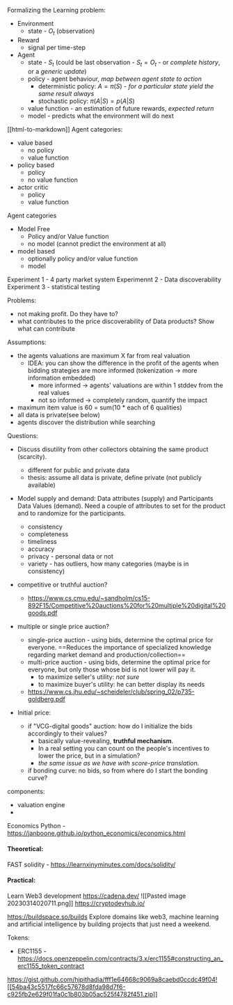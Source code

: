Formalizing the Learning problem:
- Environment
	- state - $O_t$ (observation) 
- Reward
	- signal per time-step
- Agent
	- state - $S_t$ (could be last observation - $S_t = O_t$ - or *complete history*, or a *generic update*)
	- policy - agent behaviour, *map between agent state to action*
		- deterministic policy: $A = \pi(S)$ - *for a particular state yield the same result always*
		- stochastic policy: $\pi(A|S) = p(A|S)$
	- value function - an estimation of future rewards, *expected return*
	- model - predicts what the environment will do next

[[html-to-markdown]]
Agent categories:
- value based
	- no policy
	- value function
- policy based
	- policy
	- no value function
- actor critic
	- policy
	- value function

Agent categories
- Model Free
	- Policy and/or Value function
	- no model (cannot predict the environment at all)
- model based
	- optionally policy and/or value function
	- model


Experiment 1 - 4 party market system 
Experimennt 2 - Data discoverability
Experiment 3 - statistical testing 

Problems:
- not making profit. Do they have to?
- what contributes to the price discoverability of Data products? Show what can contribute


Assumptions:
- the agents valuations are maximum X far from real valuation
	- IDEA: you can show the difference in the profit of the agents when bidding strategies are more informed (tokenization -> more information embedded)
		- more informed -> agents' valuations are within 1 stddev from the real values
		- not so informed -> completely random, quantify the impact
- maximum item value is 60 = sum(10 * each of 6 qualities)
- all data is private(see below)
- agents discover the distribution while searching


Questions:
- Discuss disutility from other collectors obtaining the same product (scarcity). 
	- different for public and private data
	- thesis: assume all data is private, define private (not publicly available)
- Model supply and demand: Data attributes (supply) and Participants Data Values (demand). Need a couple of attributes to set for the product and to randomize for the participants. 
	- consistency
	- completeness
	- timeliness
	- accuracy
	- privacy - personal data or not
	- variety - has outliers, how many categories (maybe is in consistency)

- competitive or truthful auction?
	- https://www.cs.cmu.edu/~sandholm/cs15-892F15/Competitive%20auctions%20for%20multiple%20digital%20goods.pdf
- multiple or single price auction?
	- single-price auction - using bids, determine the optimal price for everyone. ==Reduces the importance of specialized knowledge regarding market demand and production/collection== 
	- multi-price auction - using bids, determine the optimal price for everyone, but only those whose bid is not lower will pay it. 
		- to maximize seller's utility: *not sure*
		- to maximize buyer's utility: he can better display its needs
	- https://www.cs.jhu.edu/~scheideler/club/spring_02/p735-goldberg.pdf
- Initial price: 
	- if "VCG-digital goods" auction: how do I initialize the bids accordingly to their values? 
		- basically value-revealing, **truthful mechanism**. 
		- In a real setting you can count on the people's incentives to lower the price, but in a simulation?
		- *the same issue as we have with score-price translation.* 
	- if bonding curve: no bids, so from where do I start the bonding curve? 



components:
- valuation engine
- 




Economics Python - https://janboone.github.io/python_economics/economics.html 

#### Theoretical:
FAST solidity - https://learnxinyminutes.com/docs/solidity/


#### Practical:
Learn Web3 development
https://cadena.dev/
![[Pasted image 20230314020711.png]]
https://cryptodevhub.io/


https://buildspace.so/builds
Explore domains like web3, machine learning and artificial intelligence by building projects that just need a weekend.


Tokens:
- ERC1155 - https://docs.openzeppelin.com/contracts/3.x/erc1155#constructing_an_erc1155_token_contract


https://gist.github.com/hjpithadia/fff1e64668c9069a8caebd0ccdc49f04![[54ba43c5517fc66c57678d8fda98d7f6-c925fb2e629f01fa0c1b803b05ac525f4782f451.zip]]